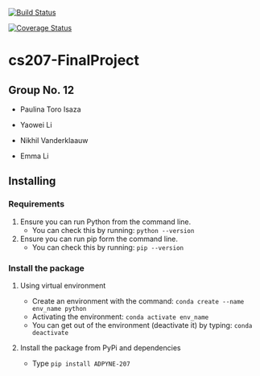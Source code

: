 [![Build Status](https://travis-ci.org/PYNE-AD/cs207-FinalProject.svg?branch=master)](https://travis-ci.org/PYNE-AD/cs207-FinalProject)

[![Coverage Status](https://codecov.io/gh/PYNE-AD/cs207-FinalProject/branch/master/graph/badge.svg)](https://codecov.io/gh/PYNE-AD/cs207-FinalProject)

# cs207-FinalProject

## Group No. 12

- 
  Paulina Toro Isaza

- Yaowei Li

- Nikhil Vanderklaauw

- Emma Li

## Installing

### Requirements

1. Ensure you can run Python from the command line. 
   - You can check this by running: `python --version`
2. Ensure you can run  pip form the command line. 
   - You can check this by running: `pip --version`

### Install the package

1. Using virtual environment

   - Create an environment with the command: `conda create --name env_name python`
   - Activating the environment: `conda activate env_name`
   - You can get out of the environment (deactivate it) by typing: `conda deactivate`

2. Install the package from PyPi and dependencies

   - Type  `pip install ADPYNE-207`
